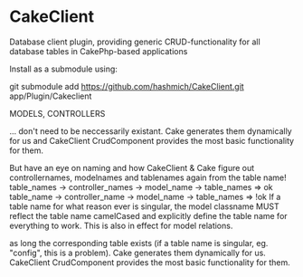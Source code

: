 # CakeClient


Database client plugin, providing generic CRUD-functionality 
for all database tables in CakePhp-based applications

Install as a submodule using: 

git submodule add https://github.com/hashmich/CakeClient.git app/Plugin/Cakeclient


MODELS, CONTROLLERS

... don't need to be neccessarily existant. Cake generates them dynamically for us 
and CakeClient CrudComponent provides the most basic functionality for them. 

But have an eye on naming and how CakeClient & Cake figure out controllernames, modelnames and tablenames again 
from the table name!
table_names -> controller_names -> model_name -> table_names => ok
table_name -> controller_name -> model_name -> table_names => !ok
If a table name for what reason ever is singular, the model classname MUST reflect the table name camelCased 
and explicitly define the table name for everything to work. 
This is also in effect for model relations. 

as long the corresponding table exists (if a table name is singular, eg. "config", this is a problem). 
Cake generates them dynamically for us. 
CakeClient CrudComponent provides the most basic functionality for them. 

